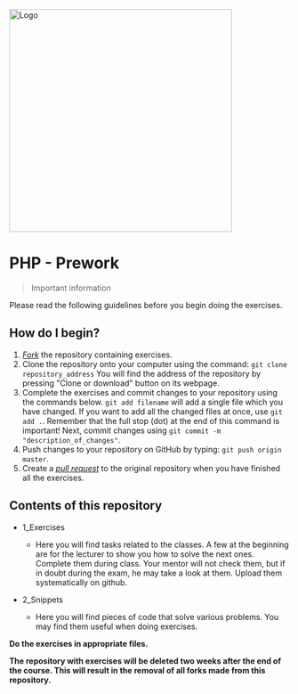<img alt="Logo" src="https://mentor.coderslab.pl/wp-content/uploads/2018/12/CL_IT_logo_ENG_1040x261_black_YELLOW-1.png" width="400">


# PHP - Prework
> Important information

Please read the following guidelines before you begin doing the exercises.

## How do I begin?

1. [*Fork*](https://guides.github.com/activities/forking/) the repository containing exercises.
2. Clone the repository onto your computer using the command: `git clone repository_address`
You will find the address of the repository by pressing "Clone or download" button on its webpage.
3. Complete the exercises and commit changes to your repository using the commands below.
`git add filename` will add a single file which you have changed.
If you want to add all the changed files at once, use `git add .`.
Remember that the full stop (dot) at the end of this command is important!
Next, commit changes using `git commit -m "description_of_changes"`.
4. Push changes to your repository on GitHub by typing: `git push origin master`.
5. Create a [*pull request*](https://help.github.com/articles/creating-a-pull-request) to the original repository when you have finished all the exercises.

## Contents of this repository

* 1_Exercises
    * Here you will find tasks related to the classes. A few at the beginning are for the lecturer to show you how to solve the next ones. Complete them during class. Your mentor will not check them, but if in doubt during the exam, he may take a look at them. Upload them systematically on github.

* 2_Snippets
    * Here you will find pieces of code that solve various problems. You may find them useful when doing exercises.


**Do the exercises in appropriate files.**


**The repository with exercises will be deleted two weeks after the end of the course. This will result in the removal of all forks made from this repository.**
